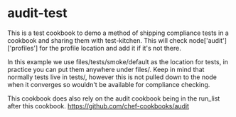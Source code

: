# audit-test

This is a test cookbook to demo a method of shipping compliance tests in a cookbook and sharing them with test-kitchen. This will check node['audit']['profiles'] for the profile location and add it if it's not there.

In this example we use files/tests/smoke/default as the location for tests, in practice you can put them anywhere under files/. Keep in mind that normally tests live in tests/, however this is not pulled down to the node when it converges so wouldn't be available for compliance checking.

This cookbook does also rely on the audit cookbook being in the run_list after this cookbook.
https://github.com/chef-cookbooks/audit
